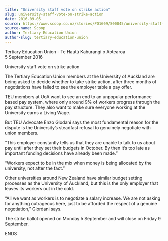 ```yaml
---
title: "University staff vote on strike action"
slug: university-staff-vote-on-strike-action
date: 2016-09-05
source: https://www.scoop.co.nz/stories/PO1609/S00045/university-staff-vote-on-strike-action.htm
source-name: Scoop
author: Tertiary Education Union
author-slug: tertiary-education-union
---
```


<p>Tertiary Education Union - Te Hautū Kahurangi o
Aotearoa<br>5 September 2016</p>

<p>University staff vote on
strike action</p>

<p>The Tertiary Education Union members at the
University of Auckland are being asked to decide whether to
take strike action, after three months of negotiations have
failed to see the employer table a pay offer.</p>

<p>TEU members
at UoA want to see an end to an unpopular performance based
pay system, where only around 9% of workers progress through
the pay structure. They also want to make sure everyone
working at the University earns a Living Wage.</p>

<p>But TEU
Advocate Enzo Giodani says the most fundamental reason for
the dispute is the University’s steadfast refusal to
genuinely negotiate with union members.</p>

<p>“This employer
constantly tells us that they are unable to talk to us about
pay until after they set their budgets in October. By then
it’s too late as important funding decisions have already
been made.” </p>

<p>“Workers expect to be in the mix when
money is being allocated by the university, not after the
fact.”</p>

<p>Other universities around New Zealand have
similar budget setting processes as the University of
Auckland, but this is the only employer that leaves its
workers out in the cold.</p>

<p>“All we want as workers is to
negotiate a salary increase. We are not asking for anything
outrageous here, just to be afforded the respect of a
genuine negotiation,” Giordani says.</p>

<p>The strike ballot
opened on Monday 5 September and will close on Friday 9
September.</p>

<p>ENDS<br>
</p>

